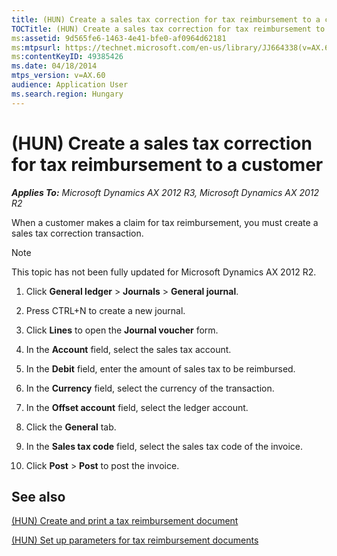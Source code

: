 ```yaml
---
title: (HUN) Create a sales tax correction for tax reimbursement to a customer
TOCTitle: (HUN) Create a sales tax correction for tax reimbursement to a customer
ms:assetid: 9d565fe6-1463-4e41-bfe0-af0964d62181
ms:mtpsurl: https://technet.microsoft.com/en-us/library/JJ664338(v=AX.60)
ms:contentKeyID: 49385426
ms.date: 04/18/2014
mtps_version: v=AX.60
audience: Application User
ms.search.region: Hungary
---
```


# (HUN) Create a sales tax correction for tax reimbursement to a customer 


_**Applies To:** Microsoft Dynamics AX 2012 R3, Microsoft Dynamics AX 2012 R2_

When a customer makes a claim for tax reimbursement, you must create a sales tax correction transaction.


> [!NOTE]
> <P>This topic has not been fully updated for Microsoft Dynamics AX 2012 R2.</P>



1.  Click **General ledger** \> **Journals** \> **General journal**.

2.  Press CTRL+N to create a new journal.

3.  Click **Lines** to open the **Journal voucher** form.

4.  In the **Account** field, select the sales tax account.

5.  In the **Debit** field, enter the amount of sales tax to be reimbursed.

6.  In the **Currency** field, select the currency of the transaction.

7.  In the **Offset account** field, select the ledger account.

8.  Click the **General** tab.

9.  In the **Sales tax code** field, select the sales tax code of the invoice.

10. Click **Post** \> **Post** to post the invoice.

## See also

[(HUN) Create and print a tax reimbursement document](hun-create-and-print-a-tax-reimbursement-document.md)

[(HUN) Set up parameters for tax reimbursement documents](hun-set-up-parameters-for-tax-reimbursement-documents.md)

  


